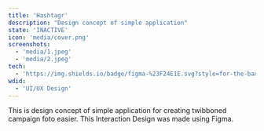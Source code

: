 ```yaml
---
title: 'Hashtagr'
description: "Design concept of simple application"
state: 'INACTIVE'
icon: 'media/cover.png'
screenshots:
  - 'media/1.jpeg'
  - 'media/2.jpeg'
tech:
  - 'https://img.shields.io/badge/figma-%23F24E1E.svg?style=for-the-badge&logo=figma&logoColor=white: Figma'
wdid:
  - 'UI/UX Design'
---
```


This is design concept of simple application for creating twibboned campaign foto easier. This Interaction Design was made using Figma.
